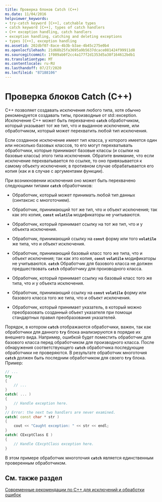 ```yaml
---
title: Проверка блоков Catch (C++)
ms.date: 11/04/2016
helpviewer_keywords:
- try-catch keyword [C++], catchable types
- catch keyword [C++], types of catch handlers
- C++ exception handling, catch handlers
- exception handling, catching and deleting exceptions
- types [C++], exception handling
ms.assetid: 202dbf07-8ace-4b3b-b3ae-4b45c275e0b4
ms.openlocfilehash: 21d68b25fa3695a9b5637dcace081424f99911d8
ms.sourcegitcommit: 1f009ab0f2cc4a177f2d1353d5a38f164612bdb1
ms.translationtype: MT
ms.contentlocale: ru-RU
ms.lasthandoff: 07/27/2020
ms.locfileid: "87188106"
---
```

# <a name="how-catch-blocks-are-evaluated-c"></a>Проверка блоков Catch (C++)

C++ позволяет создавать исключения любого типа, хотя обычно рекомендуется создавать типы, производные от std::exception. Исключение C++ может быть перехвачено **`catch`** обработчиком, который указывает тот же тип, что и выданное исключение, или обработчиком, который может перехватить любой тип исключения.

Если созданное исключение имеет тип класса, у которого имеется один или несколько базовых классов, то его могут перехватывать обработчики, которые принимают базовые классы (и ссылки на базовые классы) этого типа исключения. Обратите внимание, что если исключение перехватывается по ссылке, то оно привязывается к самому объекту исключения; в противном случае обрабатывается его копия (как и в случае с аргументами функции).

При возникновении исключения оно может быть перехвачено следующими типами **`catch`** обработчиков:

- Обработчик, который может принимать любой тип данных (синтаксис с многоточием).

- Обработчик, принимающий тот же тип, что и объект исключения; так как это копия, **`const`** **`volatile`** модификаторы не учитываются.

- Обработчик, который принимает ссылку на тот же тип, что и у объекта исключения.

- Обработчик, принимающий ссылку на **`const`** форму или того **`volatile`** же типа, что и объект исключения.

- Обработчик, принимающий базовый класс того же типа, что и объект исключения; так как это копия, **`const`** **`volatile`** модификаторы не учитываются. **`catch`** Обработчик для базового класса не должен предшествовать **`catch`** обработчику для производного класса.

- Обработчик, который принимает ссылку на базовый класс того же типа, что и у объекта исключения.

- Обработчик, принимающий ссылку на **`const`** **`volatile`** форму или базового класса того же типа, что и объект исключения.

- Обработчик, который принимает указатель, в который можно преобразовать созданный объект указателя при помощи стандартных правил преобразования указателей.

Порядок, в котором **`catch`** отображаются обработчики, важен, так как обработчики для данного **`try`** блока анализируются в порядке их внешнего вида. Например, ошибкой будет поместить обработчик для базового класса перед обработчиком для производного класса. После обнаружения соответствующего **`catch`** обработчика последующие обработчики не проверяются. В результате обработчик многоточия **`catch`** должен быть последним обработчиком для своего **`try`** блока. Пример:

```cpp
// ...
try
{
    // ...
}
catch( ... )
{
    // Handle exception here.
}
// Error: the next two handlers are never examined.
catch( const char * str )
{
    cout << "Caught exception: " << str << endl;
}
catch( CExcptClass E )
{
    // Handle CExcptClass exception here.
}
```

В этом примере обработчик многоточия **`catch`** является единственным проверенным обработчиком.

## <a name="see-also"></a>См. также раздел

[Современные рекомендации по C++ для исключений и обработки ошибок](../cpp/errors-and-exception-handling-modern-cpp.md)
